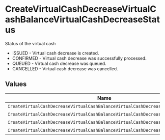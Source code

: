 # CreateVirtualCashDecreaseVirtualCashBalanceVirtualCashDecreaseStatus

Status of the virtual cash
* ISSUED - Virtual cash decrease is created.
* CONFIRMED - Virtual cash decrease was successfully processed.
* QUEUED - Virtual cash decrease was queued.
* CANCELLED - Virtual cash decrease was cancelled.


## Values

| Name                                                                            | Value                                                                           |
| ------------------------------------------------------------------------------- | ------------------------------------------------------------------------------- |
| `CreateVirtualCashDecreaseVirtualCashBalanceVirtualCashDecreaseStatusIssued`    | ISSUED                                                                          |
| `CreateVirtualCashDecreaseVirtualCashBalanceVirtualCashDecreaseStatusConfirmed` | CONFIRMED                                                                       |
| `CreateVirtualCashDecreaseVirtualCashBalanceVirtualCashDecreaseStatusQueued`    | QUEUED                                                                          |
| `CreateVirtualCashDecreaseVirtualCashBalanceVirtualCashDecreaseStatusCancelled` | CANCELLED                                                                       |